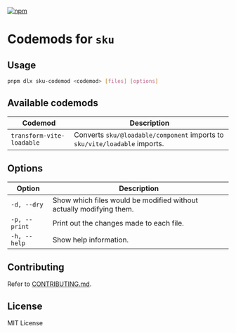 [![npm](https://img.shields.io/npm/v/sku-codemod.svg?style=flat-square)](https://www.npmjs.com/package/sku-codemod)

# Codemods for `sku`

## Usage

```sh
pnpm dlx sku-codemod <codemod> [files] [options]
```

## Available codemods

| Codemod                   | Description                                                                |
| ------------------------- | -------------------------------------------------------------------------- |
| `transform-vite-loadable` | Converts `sku/@loadable/component` imports to `sku/vite/loadable` imports. |

## Options

| Option        | Description                                                         |
| ------------- | ------------------------------------------------------------------- |
| `-d, --dry`   | Show which files would be modified without actually modifying them. |
| `-p, --print` | Print out the changes made to each file.                            |
| `-h, --help`  | Show help information.                                              |

## Contributing

Refer to [CONTRIBUTING.md](/CONTRIBUTING.md).

## License

MIT License

